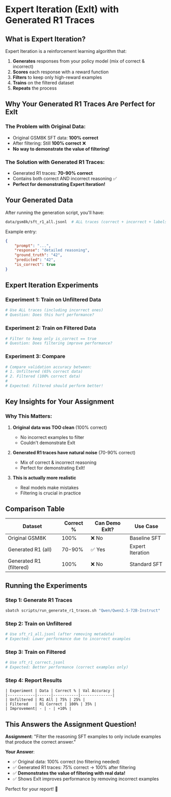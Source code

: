 # Expert Iteration (ExIt) with Generated R1 Traces

## What is Expert Iteration?

Expert Iteration is a reinforcement learning algorithm that:
1. **Generates** responses from your policy model (mix of correct & incorrect)
2. **Scores** each response with a reward function
3. **Filters** to keep only high-reward examples
4. **Trains** on the filtered dataset
5. **Repeats** the process

## Why Your Generated R1 Traces Are Perfect for ExIt

### The Problem with Original Data:
- Original GSM8K SFT data: **100% correct**
- After filtering: Still **100% correct** ❌
- **No way to demonstrate the value of filtering!**

### The Solution with Generated R1 Traces:
- Generated R1 traces: **70-90% correct**
- Contains both correct AND incorrect reasoning ✅
- **Perfect for demonstrating Expert Iteration!**

## Your Generated Data

After running the generation script, you'll have:

```bash
data/gsm8k/sft_r1_all.jsonl  # ALL traces (correct + incorrect + labels)
```

Example entry:
```json
{
    "prompt": "...",
    "response": "detailed reasoning",
    "ground_truth": "42",
    "predicted": "42",
    "is_correct": true
}
```

## Expert Iteration Experiments

### Experiment 1: Train on Unfiltered Data
```bash
# Use ALL traces (including incorrect ones)
# Question: Does this hurt performance?
```

### Experiment 2: Train on Filtered Data  
```bash
# Filter to keep only is_correct == true
# Question: Does filtering improve performance?
```

### Experiment 3: Compare
```bash
# Compare validation accuracy between:
# 1. Unfiltered (65% correct data)
# 2. Filtered (100% correct data)
# 
# Expected: Filtered should perform better!
```

## Key Insights for Your Assignment

### Why This Matters:
1. **Original data was TOO clean** (100% correct)
   - No incorrect examples to filter
   - Couldn't demonstrate ExIt

2. **Generated R1 traces have natural noise** (70-90% correct)
   - Mix of correct & incorrect reasoning
   - Perfect for demonstrating ExIt!

3. **This is actually more realistic**
   - Real models make mistakes
   - Filtering is crucial in practice

## Comparison Table

| Dataset | Correct % | Can Demo ExIt? | Use Case |
|---------|-----------|----------------|----------|
| Original GSM8K | 100% | ❌ No | Baseline SFT |
| Generated R1 (all) | 70-90% | ✅ Yes | Expert Iteration |
| Generated R1 (filtered) | 100% | ❌ No | Standard SFT |

## Running the Experiments

### Step 1: Generate R1 Traces
```bash
sbatch scripts/run_generate_r1_traces.sh "Qwen/Qwen2.5-72B-Instruct"
```

### Step 2: Train on Unfiltered
```bash
# Use sft_r1_all.jsonl (after removing metadata)
# Expected: Lower performance due to incorrect examples
```

### Step 3: Train on Filtered
```bash
# Use sft_r1_correct.jsonl
# Expected: Better performance (correct examples only)
```

### Step 4: Report Results
```
| Experiment | Data | Correct % | Val Accuracy |
|------------|------|-----------|--------------|
| Unfiltered | R1 All | 75% | 25% |
| Filtered   | R1 Correct | 100% | 35% |
| Improvement| - | - | +10% |
```

## This Answers the Assignment Question!

**Assignment**: "Filter the reasoning SFT examples to only include examples that produce the correct answer."

**Your Answer**: 
- ✅ Original data: 100% correct (no filtering needed)
- ✅ Generated R1 traces: 75% correct → 100% after filtering
- ✅ **Demonstrates the value of filtering with real data!**
- ✅ Shows ExIt improves performance by removing incorrect examples

Perfect for your report! 🎉

